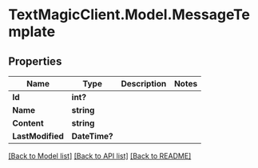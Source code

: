 # TextMagicClient.Model.MessageTemplate
## Properties

Name | Type | Description | Notes
------------ | ------------- | ------------- | -------------
**Id** | **int?** |  | 
**Name** | **string** |  | 
**Content** | **string** |  | 
**LastModified** | **DateTime?** |  | 

[[Back to Model list]](../README.md#documentation-for-models) [[Back to API list]](../README.md#documentation-for-api-endpoints) [[Back to README]](../README.md)

